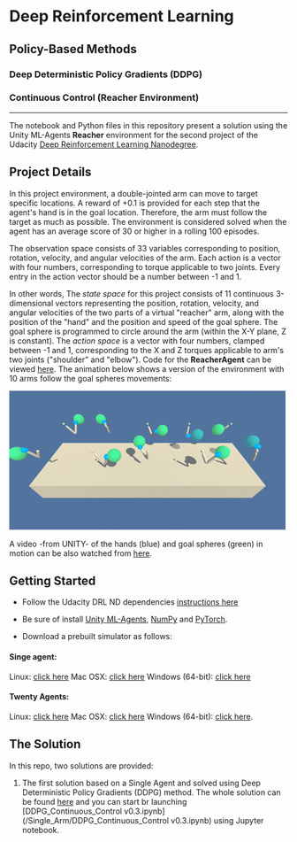 # Deep Reinforcement Learning
## Policy-Based Methods
### Deep Deterministic Policy Gradients (DDPG)
### Continuous Control (Reacher Environment)

---

The notebook and Python files in this repository present a solution using the Unity ML-Agents **Reacher** environment for the second project of the Udacity [Deep Reinforcement Learning Nanodegree](https://www.udacity.com/course/deep-reinforcement-learning-nanodegree--nd893).

## Project Details

In this project environment, a double-jointed arm can move to target specific locations. A reward of +0.1 is provided for each step that the agent's hand is in the goal location. Therefore, the arm must follow the target as much as possible. The environment is considered solved when the agent has an average score of 30 or higher in a rolling 100 episodes.

The observation space consists of 33 variables corresponding to position, rotation, velocity, and angular velocities of the arm. Each action is a vector with four numbers, corresponding to torque applicable to two joints. Every entry in the action vector should be a number between -1 and 1. 

In other words, The *state space* for this project consists of 11 continuous 3-dimensional vectors representing the position, rotation, velocity, and angular velocities of the two parts of a virtual "reacher" arm, along with the position of the "hand" and the position and speed of the goal sphere. The goal sphere is programmed to circle around the arm (within the X-Y plane, Z is constant).
The *action space* is a vector with four numbers, clamped between -1 and 1, corresponding to the X and Z torques applicable to arm's two joints ("shoulder" and "elbow"). 
Code for the **ReacherAgent** can be viewed [here](https://github.com/Unity-Technologies/ml-agents/blob/master/UnitySDK/Assets/ML-Agents/Examples/Reacher/Scripts/ReacherAgent.cs).
The animation below shows a version of the environment with 10 arms follow the goal spheres movements:

![Reacher Environment](images/reacher.gif)

A video -from UNITY- of the hands (blue) and goal spheres (green) in motion can be also watched from [here](https://youtu.be/2N9EoF6pQyE).

## Getting Started
- Follow the Udacity DRL ND dependencies [instructions here](https://github.com/udacity/deep-reinforcement-learning#dependencies) 

- Be sure of install [Unity ML-Agents](https://github.com/Unity-Technologies/ml-agents/blob/master/docs/Installation.md), [NumPy](http://www.numpy.org/) and [PyTorch](https://pytorch.org/).

- Download a prebuilt simulator as follows:
#### Singe agent:
Linux: [click here](https://s3-us-west-1.amazonaws.com/udacity-drlnd/P2/Reacher/one_agent/Reacher_Linux.zip)
Mac OSX: [click here](https://s3-us-west-1.amazonaws.com/udacity-drlnd/P2/Reacher/one_agent/Reacher.app.zip)
Windows (64-bit): [click here](https://s3-us-west-1.amazonaws.com/udacity-drlnd/P2/Reacher/one_agent/Reacher_Windows_x86_64.zip)
#### Twenty Agents:
Linux: [click here](https://s3-us-west-1.amazonaws.com/udacity-drlnd/P2/Reacher/Reacher_Linux.zip)
Mac OSX: [click here](https://s3-us-west-1.amazonaws.com/udacity-drlnd/P2/Reacher/Reacher.app.zip)
Windows (64-bit): [click here](https://s3-us-west-1.amazonaws.com/udacity-drlnd/P2/Reacher/Reacher_Windows_x86_64.zip).

## The Solution

In this repo, two solutions are provided:
1. The first solution based on a Single Agent and solved using Deep Deterministic Policy Gradients (DDPG) method. The whole solution can be found [here](/Single_Arm/) and you can start br launching [DDPG_Continuous_Control v0.3.ipynb](/Single_Arm/DDPG_Continuous_Control v0.3.ipynb) using Jupyter notebook.

